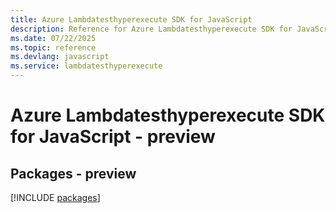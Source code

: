 ```yaml
---
title: Azure Lambdatesthyperexecute SDK for JavaScript
description: Reference for Azure Lambdatesthyperexecute SDK for JavaScript
ms.date: 07/22/2025
ms.topic: reference
ms.devlang: javascript
ms.service: lambdatesthyperexecute
---
```

# Azure Lambdatesthyperexecute SDK for JavaScript - preview
## Packages - preview
[!INCLUDE [packages](lambdatesthyperexecute-index.md)]